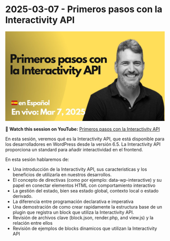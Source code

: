 # 2025-03-07 - Primeros pasos con la Interactivity API

[![](./thumbnail.png)](https://youtube.com/live/9tbg0RfeFY8)

🎥 **Watch this session on YouTube:** [Primeros pasos con la Interactivity API](https://youtube.com/live/9tbg0RfeFY8)

En esta sesión, veremos qué es la Interactivity API, que está disponible para los desarrolladores en WordPress desde la versión 6.5. La Interactivity API proporciona un standard para añadir interactividad en el frontend.

En esta sesión hablaremos de:

- Una introducción de la Interactivity API, sus caracteristicas y los beneficios de utilizarla en nuestros desarrollos.
- El concepto de directivas (como por ejemplo: data-wp-interactive) y su papel en conectar elementos HTML con comportamiento interactivo
- La gestión del estado, bien sea estado global, contexto local o estado derivado.
- La diferencia entre programación declarativa e imperativa
- Una demostración de como crear rapidamente la estructura base de un plugin que registra un block que utiliza la Interactivity API.
- Revisión de archivos clave (block.json, render.php, and view.js) y la relación entre ellos
- Revisión de ejemplos de blocks dinamicos que utilizan la Interactivity API
